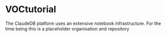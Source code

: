 # VOCtutorial

The ClaudeDB platform uses an extensive notebook infrastructure.
For the time being this is a placeholder organisation and repository
